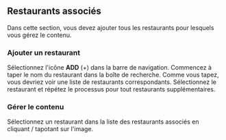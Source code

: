 ## Restaurants associés

Dans cette section, vous devez ajouter tous les restaurants pour lesquels vous gérez le contenu.

### Ajouter un restaurant

Sélectionnez l'icône **ADD** (+) dans la barre de navigation. Commencez à taper le nom du restaurant dans la boîte de recherche. Comme
vous tapez, vous devriez voir une liste de restaurants correspondants. Sélectionnez le restaurant et répétez le processus pour tout
restaurants supplémentaires.

### Gérer le contenu

Sélectionnez un restaurant dans la liste des restaurants associés en cliquant / tapotant sur l'image.
